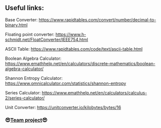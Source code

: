 

## Useful links:

Base Converter:
https://www.rapidtables.com/convert/number/decimal-to-binary.html

Floating point converter:
https://www.h-schmidt.net/FloatConverter/IEEE754.html

ASCII Table:
https://www.rapidtables.com/code/text/ascii-table.html

Boolean Algebra Calculator:
https://www.emathhelp.net/en/calculators/discrete-mathematics/boolean-algebra-calculator/

Shannon Entropy Calculator:
https://www.omnicalculator.com/statistics/shannon-entropy

Series Calculator:
https://www.emathhelp.net/en/calculators/calculus-2/series-calculator/

Unit Converter:
https://unitconverter.io/kilobytes/bytes/16


### :sunglasses:[Team project](https://github.com/Pepi100/Criptare-XOR):sunglasses:
